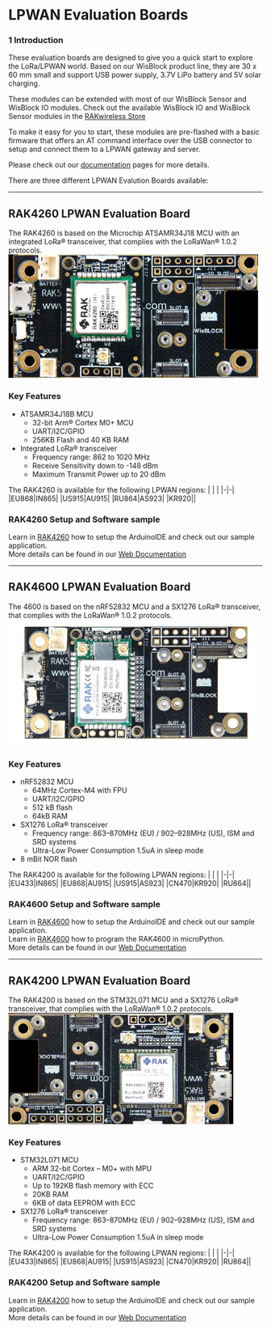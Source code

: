 # LPWAN Evaluation Boards

### 1 Introduction
These evaluation boards are designed to give you a quick start to explore the LoRa/LPWAN world.
Based on our WisBlock product line, they are 30 x 60 mm small and support USB power supply, 3.7V LiPo battery and 5V solar charging.    

These modules can be extended with most of our WisBlock Sensor and WisBlock IO modules. Check out the available WisBlock IO and WisBlock Sensor modules in the [RAKwireless Store](https://store.rakwireless.com/)

To make it easy for you to start, these modules are pre-flashed with a basic firmware that offers an AT command interface over the USB connector to setup and connect them to a LPWAN gateway and server.

Please check out our [documentation](https://doc.rakwireless.com) pages for more details.

There are three different LPWAN Evalution Boards available:   

----
## RAK4260 LPWAN Evaluation Board
The RAK4260 is based on the Microchip ATSAMR34J18 MCU with an integrated LoRa® transceiver, that complies with the LoRaWan® 1.0.2 protocols.    
![image](/res/RAK4260-1.png)    
### Key Features
- ATSAMR34J18B MCU
  - 32-bit Arm® Cortex M0+ MCU
  - UART/I2C/GPIO
  - 256KB Flash and 40 KB RAM
- Integrated LoRa® transceiver
  - Frequency range: 862 to 1020 MHz
  - Receive Sensitivity down to -148 dBm
  - Maximum Transmit Power up to 20 dBm

The RAK4260 is available for the following LPWAN regions:
| | |
|-|-|
|EU868|IN865|
|US915|AU915|
|RU864|AS923|
|KR920||
### RAK4260 Setup and Software sample
Learn in [RAK4260](/RAK4260) how to setup the ArduinoIDE and check out our sample application.     
More details can be found in our [Web Documentation](https://doc.rakwireless.com/rak4260-lora-evaluation-board/overview)    

----
## RAK4600 LPWAN Evaluation Board
The 4600 is based on the nRF52832  MCU and a SX1276 LoRa® transceiver, that complies with the LoRaWan® 1.0.2 protocols.    
![image](/res/RAK4600-1.jpg)    
### Key Features
- nRF52832 MCU
  - 64MHz Cortex-M4 with FPU
  - UART/I2C/GPIO
  - 512 kB flash
  - 64kB RAM
- SX1276 LoRa® transceiver
  - Frequency range: 863–870MHz (EU) / 902–928MHz (US), ISM and SRD systems
  - Ultra-Low Power Consumption 1.5uA in sleep mode
- 8 mBit NOR flash

The RAK4200 is available for the following LPWAN regions:
| | |
|-|-|
|EU433|IN865|
|EU868|AU915|
|US915|AS923|
|CN470|KR920|
|RU864||
### RAK4600 Setup and Software sample
Learn in [RAK4600](/RAK4600/arduino) how to setup the ArduinoIDE and check out our sample application.     
Learn in [RAK4600](/RAK4600/micropython) how to program the RAK4600 in microPython.     
More details can be found in our [Web Documentation](https://doc.rakwireless.com/rak4600-lora-evaluation-board/overview)    

----
## RAK4200 LPWAN Evaluation Board
The RAK4200 is based on the STM32L071 MCU and a SX1276 LoRa® transceiver, that complies with the LoRaWan® 1.0.2 protocols.    
![image](/res/RAK4200-1.png)    
### Key Features
- STM32L071 MCU
  - ARM 32-bit Cortex – M0+ with MPU
  - UART/I2C/GPIO
  - Up to 192KB flash memory with ECC
  - 20KB RAM
  - 6KB of data EEPROM with ECC
- SX1276 LoRa® transceiver
  - Frequency range: 863–870MHz (EU) / 902–928MHz (US), ISM and SRD systems
  - Ultra-Low Power Consumption 1.5uA in sleep mode

The RAK4200 is available for the following LPWAN regions:
| | |
|-|-|
|EU433|IN865|
|EU868|AU915|
|US915|AS923|
|CN470|KR920|
|RU864||
### RAK4200 Setup and Software sample
Learn in [RAK4200](/RAK4200) how to setup the ArduinoIDE and check out our sample application.     
More details can be found in our [Web Documentation](https://doc.rakwireless.com/rak4200-lora-evaluation-board)    


